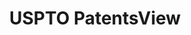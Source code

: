 ---
layout: default
bigquery: https://console.cloud.google.com/bigquery?p=patents-public-data&d=patentsview&page=dataset
citation: Attribution should be given to PatentsView for use, distribution, or derivative
  works.
code: https://github.com/CSSIP-AIR/PatentsView-Code-Snippets/
contributors: USPTO
cost: None
description: 'PatentsView includes US patent data including raw data (summaries, applications,
  pregrant applications), disambugations of inventors and assignees, and inventor
  gender estimates.  Also foreign priority data, # of figures and sheets, and government
  interest statements.'
documentation: https://patentsview.org/query/builder-faqs
last_edit: Mon, 04 Apr 2022 19:02:57 GMT
location: https://patentsview.org/
maintained_by: USPTO
record_creation_timestamp: 12/2/2020 17:20:46
schema_fields: '[''disamb_inventor_id_20190312'', ''num_claims'', ''_371_date'', ''disamb_inventor_id_20170808'',
  ''lname'', ''type'', ''subgroup_id'', ''county'', ''state'', ''section_id'', ''longitude'',
  ''variety'', ''city'', ''lawyer_id'', ''name_first'', ''application_id'', ''rule_47'',
  ''organization'', ''deceased'', ''group_id'', ''doc_type'', ''assignee_id'', ''disamb_assignee_id_20200630'',
  ''rawinventor_id'', ''disamb_assignee_id_20181127'', ''gi_statement'', ''num_sheets'',
  ''action_date'', ''disamb_assignee_id_20200929'', ''reldocno'', ''category_id'',
  ''male_flag'', ''abstract'', ''disamb_inventor_id_20200331'', ''inventor_id'', ''disamb_inventor_id_20180528'',
  ''disamb_assignee_id_20190312'', ''num_figures'', ''country'', ''f102_date'', ''lapse_of_patent'',
  ''role'', ''contract_award_number'', ''fname'', ''number'', ''sequence'', ''disamb_inventor_id_20181127'',
  ''length'', ''term_grant'', ''applicant_type'', ''disamb_inventor_id_20200929'',
  ''publication_number'', ''disamb_inventor_id_20191008'', ''level_two'', ''mainclass_id'',
  ''status'', ''citation_id'', ''disamb_inventor_id_20201229'', ''main_group'', ''disamb_inventor_id_20171003'',
  ''section'', ''field_title'', ''disamb_inventor_id_20190820'', ''series_code'',
  ''disamb_assignee_id_20190820'', ''disamb_assignee_id_20191008'', ''subgroup'',
  ''male'', ''latin_name'', ''patent_id'', ''subsection_id'', ''field_id'', ''dependent'',
  ''disamb_inventor_id_20191231'', ''subclass_id'', ''term_extension'', ''disamb_inventor_id_20170307'',
  ''relkind'', ''state_fips'', ''sector_title'', ''_102_date'', ''text'', ''rel_id'',
  ''date'', ''withdrawn'', ''uuid'', ''term_disclaimer'', ''ipc_version_indicator'',
  ''attribution_status'', ''title'', ''exemplary'', ''disamb_inventor_id_20200630'',
  ''name'', ''filename'', ''subclass'', ''disamb_assignee_id_20191231'', ''level_one'',
  ''num'', ''disamb_assignee_id_20200331'', ''kind'', ''ipc_class'', ''latitude'',
  ''classification_level'', ''disamb_inventor_id_20171226'', ''name_last'', ''latlong'',
  ''group'', ''classification_data_source'', ''level_three'', ''designation'', ''id'',
  ''f371_date'', ''category'', ''county_fips'', ''disclaimer_date'', ''location_id'',
  ''organization_id'', ''symbol_position'', ''country_transformed'', ''classification_status'',
  ''rawlocation_id'', ''classification_value'', ''rawassignee_id'', ''doctype'', ''subcategory_id'']'
shortname: patentsview
tags:
- disambiguation
- United States
- gender
terms_of_use: Creative Commons Attribution 4.0 International License.
timeframe: 1963-1999
title: USPTO PatentsView
uuid: cf1780b1-e265-4e49-8d1d-83b9cfe0fd9a
---